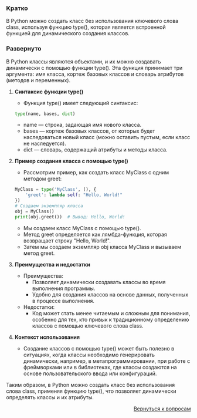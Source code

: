 ### Кратко

В Python можно создать класс без использования ключевого слова class, используя функцию type(), которая является
встроенной функцией для динамического создания классов.

### Развернуто

В Python классы являются объектами, и их можно создавать динамически с помощью функции type(). Эта функция принимает
три аргумента: имя класса, кортеж базовых классов и словарь атрибутов (методов и переменных).

1. **Синтаксис функции type()**
    - Функция type() имеет следующий синтаксис:
    ```Python
    type(name, bases, dict)
    ```
    - name — строка, задающая имя нового класса.
    - bases — кортеж базовых классов, от которых будет наследоваться новый класс (можно оставить пустым,
      если класс не наследуется).
    - dict — словарь, содержащий атрибуты и методы класса.

2. **Пример создания класса с помощью type()**
    - Рассмотрим пример, как создать класс MyClass с одним методом greet:
    ```Python
    MyClass = type('MyClass', (), {
        'greet': lambda self: "Hello, World!"
    })
    # Создаем экземпляр класса
    obj = MyClass()
    print(obj.greet())  # Вывод: Hello, World!
    ```
    - Мы создаем класс MyClass с помощью type().
    - Метод greet определяется как лямбда-функция, которая возвращает строку "Hello, World!".
    - Затем мы создаем экземпляр obj класса MyClass и вызываем метод greet.

3. **Преимущества и недостатки**
    - Преимущества:
        - Позволяет динамически создавать классы во время выполнения программы.
        - Удобно для создания классов на основе данных, полученных в процессе выполнения.
    - Недостатки:
        - Код может стать менее читаемым и сложным для понимания, особенно для тех, кто привык к традиционному
          определению классов с помощью ключевого слова class.

4. **Контекст использования**
    - Создание классов с помощью type() может быть полезно в ситуациях, когда классы необходимо генерировать
      динамически, например, в метапрограммировании, при работе с фреймворками или в библиотеках, где классы создаются
      на основе пользовательского ввода или конфигураций.

Таким образом, в Python можно создать класс без использования слова class, применяя функцию type(), что позволяет
динамически определять классы и их атрибуты.

<div align="right">

[Вернуться к вопросам](../Вопросы.md)

</div>
